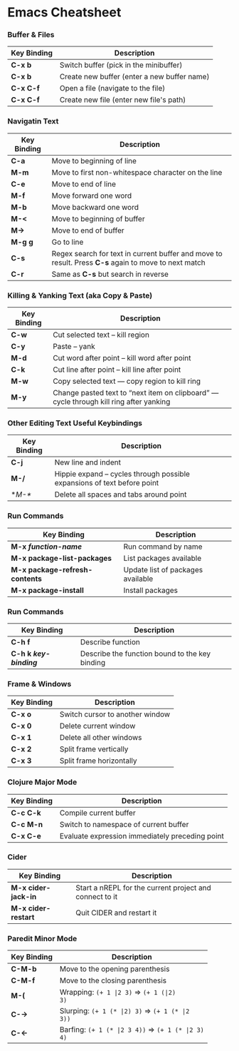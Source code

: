 # Emacs Cheatsheet

### Buffer & Files
|Key Binding|Description|
|-----------|-----------|
|**C-x b**  |Switch buffer (pick in the minibuffer)|
|**C-x b**  |Create new buffer (enter a new buffer name)|
|**C-x C-f**|Open a file (navigate to the file)|
|**C-x C-f**|Create new file (enter new file's path)|

### Navigatin Text
|Key Binding|Description|
|-----------|-----------|
|**C-a**|Move to beginning of line|
|**M-m**|Move to first non-whitespace character on the line|
|**C-e**|Move to end of line|
|**M-f**|Move forward one word|
|**M-b**|Move backward one word|
|**M-<**|Move to beginning of buffer|
|**M->**|Move to end of buffer|
|**M-g g**|Go to line|
|**C-s**|Regex search for text in current buffer and move to result. Press **C-s** again to move to next match|
|**C-r**|Same as **C-s** but search in reverse|

### Killing & Yanking Text (aka Copy & Paste)
|Key Binding|Description|
|-----------|-----------|
|**C-w**|Cut selected text – kill region|
|**C-y**|Paste – yank|
|**M-d**|Cut word after point – kill word after point|
|**C-k**|Cut line after point – kill line after point|
|**M-w**|Copy selected text — copy region to kill ring|
|**M-y**|Change pasted text to “next item on clipboard” — cycle through kill ring after yanking|

### Other Editing Text Useful Keybindings
|Key Binding|Description|
|-----------|-----------|
|**C-j**|New line and indent|
|**M-/**|Hippie expand – cycles through possible expansions of text before point|
|**M-\**|Delete all spaces and tabs around point|

### Run Commands
|Key Binding|Description|
|-----------|-----------|
|**M-x _function-name_**|Run command by name|
|**M-x package-list-packages**|List packages available|
|**M-x package-refresh-contents**|Update list of packages available|
|**M-x package-install**|Install packages|

### Run Commands
|Key Binding|Description|
|-----------|-----------|
|**C-h f**|Describe function|
|**C-h k _key-binding_**|Describe the function bound to the key binding|

### Frame & Windows
|Key Binding|Description|
|-----------|-----------|
|**C-x o**|Switch cursor to another window|
|**C-x 0**|Delete current window|
|**C-x 1**|Delete all other windows|
|**C-x 2**|Split frame vertically|
|**C-x 3**|Split frame horizontally|

### Clojure Major Mode
|Key Binding|Description|
|-----------|-----------|
|**C-c C-k**|Compile current buffer|
|**C-c M-n**|Switch to namespace of current buffer|
|**C-x C-e**|Evaluate expression immediately preceding point|

### Cider
|Key Binding|Description|
|-----------|-----------|
|**M-x cider-jack-in**|Start a nREPL for the current project and connect to it|
|**M-x cider-restart**|Quit CIDER and restart it|

### Paredit Minor Mode
|Key Binding|Description|
|-----------|-----------|
|**C-M-b**|Move to the opening parenthesis|
|**C-M-f**|Move to the closing parenthesis|
|**M-(**|Wrapping: <code>(+ 1 &#124;2 3)</code> => <code>(+ 1 (&#124;2) 3)</code>|
|**C-→**|Slurping: <code>(+ 1 (&#42; &#124;2) 3)</code> => <code>(+ 1 (&#42; &#124;2 3))</code>|
|**C-←**|Barfing: <code>(+ 1 (&#42; &#124;2 3 4))</code> => <code>(+ 1 (&#42; &#124;2 3) 4)</code>|
